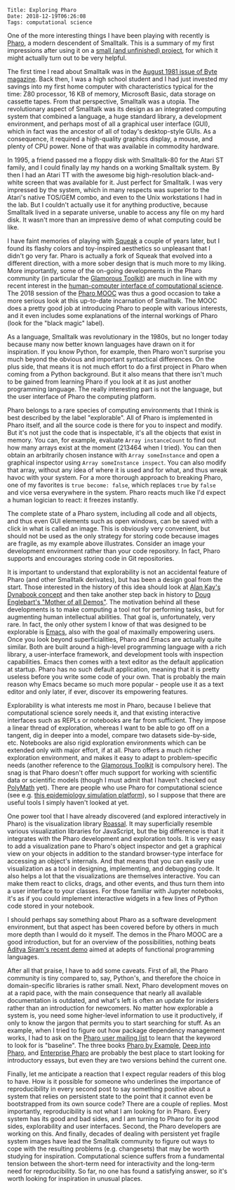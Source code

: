     Title: Exploring Pharo
    Date: 2018-12-19T06:26:08
    Tags: computational science

One of the more interesting things I have been playing with recently is [Pharo](http://www.pharo.org/), a modern descendent of Smalltalk. This is a summary of my first impressions after using it on a [small (and unfinished) project](https://github.com/khinsen/leibniz-pharo/), for which it might actually turn out to be very helpful.

<!-- more -->

The first time I read about Smalltalk was in the [August 1981 issue of Byte magazine](https://archive.org/details/byte-magazine-1981-08). Back then, I was a high school student and I had just invested my savings into my first home computer with characteristics  typical for the time: Z80 processor, 16 KB of memory, Microsoft Basic, data storage on cassette tapes. From that perspective, Smalltalk was a utopia. The revolutionary aspect of Smalltalk was its design as an integrated computing system that combined a language, a huge standard library, a development environment, and perhaps most of all a graphical user interface (GUI), which in fact was the ancestor of all of today's desktop-style GUIs. As a consequence, it required a high-quality graphics display, a mouse, and plenty of CPU power. None of that was available in commodity hardware.

In 1995, a friend passed me a floppy disk with Smalltalk-80 for the Atari ST family, and I could finally lay my hands on a working Smalltalk system. By then I had an Atari TT with the awesome big high-resolution black-and-white screen that was available for it. Just perfect for Smalltalk. I was very impressed by the system, which in many respects was superior to the Atari's native TOS/GEM combo, and even to the Unix workstations I had in the lab. But I couldn't actually use it for anything productive, because Smalltalk lived in a separate universe, unable to access any file on my hard disk. It wasn't more than an impressive demo of what computing could be like.

I have faint memories of playing with [Squeak](http://www.squeak.org/) a couple of years later, but I found its flashy colors and toy-inspired aesthetics so unpleasant that I didn't go very far. Pharo is actually a fork of Squeak that evolved into a different direction, with a more sober design that is much more to my liking. More importantly, some of the on-going developments in the Pharo community (in particular the [Glamorous Toolkit](https://gtoolkit.com/)) are much in line with my recent interest in the [human-computer interface of computational science](https://peerj.com/articles/cs-158/). The 2018 session of the [Pharo MOOC](https://mooc.pharo.org/) was thus a good occasion to take a more serious look at this up-to-date incarnation of Smalltalk. The MOOC does a pretty good job at introducing Pharo to people with various interests, and it even includes some explanations of the internal workings of Pharo (look for the "black magic" label).

As a language, Smalltalk was revolutionary in the 1980s, but no longer today because many now better known languages have drawn on it for inspiration. If you know Python, for example, then Pharo won't surprise you much beyond the obvious and important syntactical differences. On the plus side, that means it is not much effort to do a first project in Pharo when coming from a Python background. But it also means that there isn't much to be gained from learning Pharo if you look at it as just another programming language. The really interesting part is not the language, but the user interface of Pharo the computing platform.

Pharo belongs to a rare species of computing environments that I think is best described by the label "explorable". All of Pharo is implemented in Pharo itself, and all the source code is there for you to inspect and modify. But it's not just the code that is inspectable, it's all the objects that exist in memory. You can, for example, evaluate `Array instanceCount` to find out how many arrays exist at the moment (213464 when I tried). You can then obtain an arbitrarily chosen instance with `Array someInstance` and open a graphical inspector using `Array someInstance inspect`. You can also modify that array, without any idea of where it is used and for what, and thus wreak havoc with your system. For a more thorough approach to breaking Pharo, one of my favorites is `true become: false`, which replaces `true` by `false` and vice versa everywhere in the system. Pharo reacts much like I'd expect a human logician to react: it freezes instantly.

The complete state of a Pharo system, including all code and all objects, and thus even GUI elements such as open windows, can be saved with a click in what is called an image. This is obviously very convenient, but should not be used as the only strategy for storing code because images are fragile, as my example above illustrates. Consider an image your development environment rather than your code repository. In fact, Pharo supports and encourages storing code in Git repositories.

It is important to understand that explorability is not an accidental feature of Pharo (and other Smalltalk derivates), but has been a design goal from the start. Those interested in the history of this idea should look at [Alan Kay's Dynabook concept](https://en.wikipedia.org/wiki/Dynabook) and then take another step back in history to [Doug Englebart's "Mother of all Demos"](http://thedemo.org/). The motivation behind all these developments is to make computing a tool not for performing tasks, but for augmenting human intellectual abilities. That goal is, unfortunately, very rare. In fact, the only other system I know of that was designed to be explorable is [Emacs](http://www.emacs.org/), also with the goal of maximally empowering users. Once you look beyond superficialities, Pharo and Emacs are actually quite similar. Both are built around a high-level programming language with a rich library, a user-interface framework, and development tools with inspection capabilities. Emacs then comes with a text editor as the default application at startup. Pharo has no such default application, meaning that it is pretty useless before you write some code of your own. That is probably the main reason why Emacs became so much more popular - people use it as a text editor and only later, if ever, discover its empowering features.

Explorability is what interests me most in Pharo, because I believe that computational science sorely needs it, and that existing interactive interfaces such as REPLs or notebooks are far from sufficient. They impose a linear thread of exploration, whereas I want to be able to go off on a tangent, dig in deeper into a model, compare two datasets side-by-side, etc. Notebooks are also rigid exploration environments which can be extended only with major effort, if at all. Pharo offers a much richer exploration environment, and makes it easy to adapt to problem-specific needs (another reference to the [Glamorous Toolkit](https://gtoolkit.com/) is compulsory here). The snag is that Pharo doesn't offer much support for working with scientific data or scientific models (though I must admit that I haven't checked out [PolyMath](https://github.com/PolyMathOrg/PolyMath) yet). There are people who use Pharo for computational science (see e.g. [this epidemiology simulation platform](https://github.com/UMMISCO/kendrick)), so I suppose that there are useful tools I simply haven't looked at yet.

One power tool that I have already discovered (and explored interactively in Pharo) is the visualization library [Roassal](http://agilevisualization.com/). It may superficially resemble various visualization libraries for JavaScript, but the big difference is that it integrates with the Pharo development and exploration tools. It is very easy to add a visualization pane to Pharo's object inspector and get a graphical view on your objects in addition to the standard browser-type interface for accessing an object's internals. And that means that you can easily use visualization as a tool in designing, implementing, and debugging code. It also helps a lot that the visualizations are themselves interactive. You can make them react to clicks, drags, and other events, and thus turn them into a user interface to your classes. For those familiar with Jupyter notebooks, it's as if you could implement interactive widgets in a few lines of Python code stored in your notebook.

I should perhaps say something about Pharo as a software development environment, but that aspect has been covered before by others in much more depth than I would do it myself. The demos in the Pharo MOOC are a good introduction, but for an overview of the possibilities, nothing beats [Aditya Siram's recent demo](https://www.youtube.com/watch?v=baxtyeFVn3w) aimed at adepts of functional programming languages.

After all that praise, I have to add some caveats. First of all, the Pharo community is tiny compared to, say, Python's, and therefore the choice in domain-specific libraries is rather small. Next, Pharo development moves on at a rapid pace, with the main consequence that nearly all available documentation is outdated, and what's left is often an update for insiders rather than an introduction for newcomers. No matter how explorable a system is, you need some higher-level information to use it productively, if only to know the jargon that permits you to start searching for stuff. As an example, when I tried to figure out how package dependency management works, I had to ask on the [Pharo user mailing list](http://lists.pharo.org/mailman/listinfo/pharo-users_lists.pharo.org) to learn that the keyword to look for is "baseline". The three books [Pharo by Example](http://books.pharo.org/updated-pharo-by-example/), [Deep into Pharo](http://deepintopharo.com/), and [Enterprise Pharo](http://books.pharo.org/enterprise-pharo/)
are probably the best place to start looking for introductory essays, but even they are two versions behind the current one.

Finally, let me anticipate a reaction that I expect regular readers of this blog to have. How is it possible for someone who underlines the importance of reproducibility in every second post to say something positive about a system that relies on persistent state to the point that it cannot even be bootstrapped from its own source code? There are a couple of replies. Most importantly, reproducibility is not what I am looking for in Pharo. Every system has its good and bad sides, and I am turning to Pharo for its good sides, explorability and user interfaces. Second, the Pharo developers are working on this. And finally, decades of dealing with persistent yet fragile system images have lead the Smalltalk community to figure out ways to cope with the resulting problems (e.g. changesets) that may be worth studying for inspiration. Computational science suffers from a fundamental tension between the short-term need for interactivity and the long-term need for reproducibility. So far, no one has found a satisfying answer, so it's worth looking for inspiration in unusual places.
